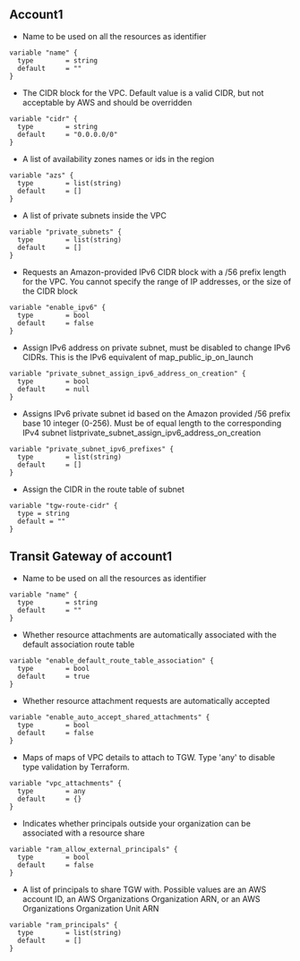 ## Account1

* Name to be used on all the resources as identifier
```
variable "name" {
  type        = string
  default     = ""
}
```

* The CIDR block for the VPC. Default value is a valid CIDR, but not acceptable by AWS and should be overridden
```
variable "cidr" {
  type        = string
  default     = "0.0.0.0/0"
}
```

* A list of availability zones names or ids in the region
```
variable "azs" {
  type        = list(string)
  default     = []
}
```

* A list of private subnets inside the VPC
```
variable "private_subnets" {
  type        = list(string)
  default     = []
}
```

* Requests an Amazon-provided IPv6 CIDR block with a /56 prefix length for the VPC. You cannot specify the range of IP addresses, or the size of the CIDR block
```
variable "enable_ipv6" {
  type        = bool
  default     = false
}
```

* Assign IPv6 address on private subnet, must be disabled to change IPv6 CIDRs. This is the IPv6 equivalent of map_public_ip_on_launch
```
variable "private_subnet_assign_ipv6_address_on_creation" {
  type        = bool
  default     = null
}
```

* Assigns IPv6 private subnet id based on the Amazon provided /56 prefix base 10 integer (0-256). Must be of equal length to the corresponding IPv4 subnet listprivate_subnet_assign_ipv6_address_on_creation
```
variable "private_subnet_ipv6_prefixes" {
  type        = list(string)
  default     = []
}
```

* Assign the CIDR in the route table of subnet
```
variable "tgw-route-cidr" {
  type = string
  default = ""
}
```

## Transit Gateway of account1

* Name to be used on all the resources as identifier
```
variable "name" {
  type        = string
  default     = ""
}
```

* Whether resource attachments are automatically associated with the default association route table
```
variable "enable_default_route_table_association" {
  type        = bool
  default     = true
}
```

* Whether resource attachment requests are automatically accepted
```
variable "enable_auto_accept_shared_attachments" {
  type        = bool
  default     = false
}
```

* Maps of maps of VPC details to attach to TGW. Type 'any' to disable type validation by Terraform.
```
variable "vpc_attachments" {
  type        = any
  default     = {}
}
```

* Indicates whether principals outside your organization can be associated with a resource share
```
variable "ram_allow_external_principals" {
  type        = bool
  default     = false
}
```

* A list of principals to share TGW with. Possible values are an AWS account ID, an AWS Organizations Organization ARN, or an AWS Organizations Organization Unit ARN
```
variable "ram_principals" {
  type        = list(string)
  default     = []
}
```

